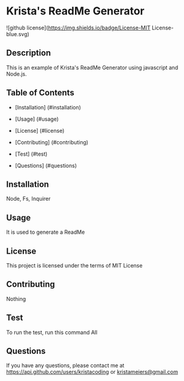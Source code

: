 # Krista's ReadMe Generator
  ![github license](https://img.shields.io/badge/License-MIT License-blue.svg)

  ## Description 

  This is an example of Krista's ReadMe Generator using javascript and Node.js. 

  ## Table of Contents

  * [Installation] (#installation)

  * [Usage] (#usage)
    
  * [License] (#license)


  * [Contributing] (#contributing)

  * [Test] (#test)

  * [Questions] (#questions)

  ## Installation 
  Node, Fs, Inquirer

  ## Usage 
  It is used to generate a ReadMe

  ## License
  This project is licensed under the terms of MIT License

  ## Contributing
  Nothing

  ## Test
  To run the test, run this command
  All
  
  ## Questions
  If you have any questions, please contact me at 
  https://api.github.com/users/kristacoding or kristameiers@gmail.com
